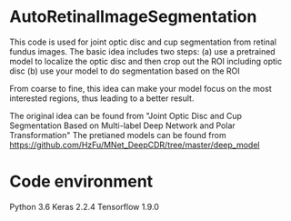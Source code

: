 # AutoRetinalImageSegmentation

  This code is used for joint optic disc and cup segmentation from retinal fundus images. The basic idea includes two steps:
  (a) use a pretrained model to localize the optic disc and then crop out the ROI including optic disc
  (b) use your model to do segmentation based on the ROI

  From coarse to fine,  this idea can make your model focus on the most interested regions, thus leading to a better result. 

  The original idea can be found from "Joint Optic Disc and Cup Segmentation Based on Multi-label Deep Network and Polar Transformation"
  The pretianed models can be found from https://github.com/HzFu/MNet_DeepCDR/tree/master/deep_model
  
# Code environment
  Python 3.6
  Keras 2.2.4
  Tensorflow 1.9.0
  
  
 

